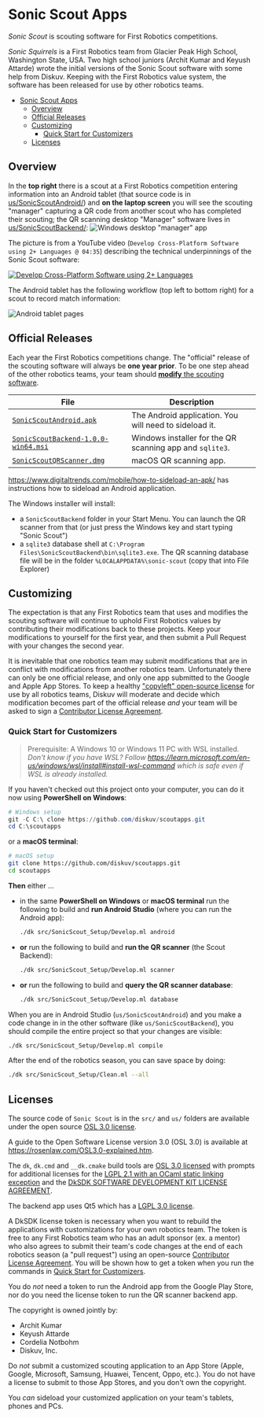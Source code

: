 # Sonic Scout Apps

*Sonic Scout* is scouting software for First Robotics competitions.

*Sonic Squirrels* is a First Robotics team from Glacier Peak High School, Washington State, USA. Two high school juniors (Archit Kumar and Keyush Attarde) wrote the initial versions of the Sonic Scout software with some help from Diskuv. Keeping with the First Robotics value system, the software has been released for use by other robotics teams.

- [Sonic Scout Apps](#sonic-scout-apps)
  - [Overview](#overview)
  - [Official Releases](#official-releases)
  - [Customizing](#customizing)
    - [Quick Start for Customizers](#quick-start-for-customizers)
  - [Licenses](#licenses)

## Overview

In the **top right** there is a scout at a First Robotics competition entering information into an Android tablet (that source code is in [us/SonicScoutAndroid/](us/SonicScoutAndroid/)) and **on the laptop screen** you will see the scouting "manager" capturing a QR code from another scout who has completed their scouting; the QR scanning desktop "Manager" software lives in [us/SonicScoutBackend/](us/SonicScoutBackend/):
![Windows desktop "manager" app](docs/assets/DesktopManagerApp-Live.png)

The picture is from a YouTube video (`Develop Cross-Platform Software using 2+ Languages @ 04:35`) describing the technical underpinnings of the Sonic Scout software:

[![Develop Cross-Platform Software using 2+ Languages](https://img.youtube.com/vi/N9fVAIPMfKU/0.jpg)](https://www.youtube.com/watch?v=N9fVAIPMfKU)

The Android tablet has the following workflow (top left to bottom right) for a scout to record match information:

![Android tablet pages](docs/assets/AndroidTablet-Pages.png)

## Official Releases

Each year the First Robotics competitions change. The "official" release of the scouting software will always be **one year prior**. To be one step ahead of the other robotics teams, your team should [**modify** the scouting software](#customizing).

| File                                                                                                                                      | Description                                              |
| ----------------------------------------------------------------------------------------------------------------------------------------- | -------------------------------------------------------- |
| [`SonicScoutAndroid.apk`](https://github.com/diskuv/scoutapps/releases/download/2024.07.29/SonicScoutAndroid.apk)                         | The Android application. You will need to sideload it.   |
| [`SonicScoutBackend-1.0.0-win64.msi`](https://github.com/diskuv/scoutapps/releases/download/2024.07.29/SonicScoutBackend-1.0.0-win64.msi) | Windows installer for the QR scanning app and `sqlite3`. |
| [`SonicScoutQRScanner.dmg`](https://github.com/diskuv/scoutapps/releases/download/2024.07.29/SonicScoutQRScanner.dmg)                     | macOS QR scanning app.                                   |

<https://www.digitaltrends.com/mobile/how-to-sideload-an-apk/> has instructions how to sideload an Android application.

The Windows installer will install:

- a `SonicScoutBackend` folder in your Start Menu. You can launch the QR scanner from that (or just press the Windows key and start typing "Sonic Scout")
- a `sqlite3` database shell at `C:\Program Files\SonicScoutBackend\bin\sqlite3.exe`. The QR scanning database file will be in the folder `%LOCALAPPDATA%\sonic-scout` (copy that into File Explorer)

## Customizing

The expectation is that any First Robotics team that uses and modifies the scouting software will continue to uphold First Robotics values by contributing their modifications back to these projects. Keep your modifications to yourself for the first year, and then submit a Pull Request with your changes the second year.

It is inevitable that one robotics team may submit modifications that are in conflict with modifications from another robotics team. Unfortunately there can only be one official release, and only one app submitted to the Google and Apple App Stores. To keep a healthy ["copyleft" open-source license](#licenses) for use by all robotics teams, Diskuv will moderate and decide which modification becomes part of the official release *and* your team will be asked to sign a [Contributor License Agreement](https://www.apache.org/licenses/contributor-agreements.html).

### Quick Start for Customizers

> Prerequisite: A Windows 10 or Windows 11 PC with WSL installed. *Don't know if you have WSL? Follow <https://learn.microsoft.com/en-us/windows/wsl/install#install-wsl-command> which is safe even if WSL is already installed.*

If you haven't checked out this project onto your computer, you can do it now using **PowerShell on Windows**:

```powershell
# Windows setup
git -C C:\ clone https://github.com/diskuv/scoutapps.git
cd C:\scoutapps
```

or a **macOS terminal**:

```sh
# macOS setup
git clone https://github.com/diskuv/scoutapps.git
cd scoutapps
```

**Then** either ...

- in the same **PowerShell on Windows** or **macOS terminal** run the following to build and **run Android Studio** (where you can run the Android app):

  ```sh
  ./dk src/SonicScout_Setup/Develop.ml android
  ```

- **or** run the following to build and **run the QR scanner** (the Scout Backend):

  ```sh
  ./dk src/SonicScout_Setup/Develop.ml scanner
  ```

- **or** run the following to build and **query the QR scanner database**:

  ```sh
  ./dk src/SonicScout_Setup/Develop.ml database
  ```

When you are in Android Studio (`us/SonicScoutAndroid`) and you make a code change in
in the other software (like `us/SonicScoutBackend`), you should compile the entire project
so that your changes are visible:

```sh
./dk src/SonicScout_Setup/Develop.ml compile
```

After the end of the robotics season, you can save space by doing:

```sh
./dk src/SonicScout_Setup/Clean.ml --all
```

## Licenses

The source code of `Sonic Scout` is in the `src/` and `us/` folders are available
under the open source [OSL 3.0 license](./LICENSE-OSL3).

A guide to the Open Software License version 3.0 (OSL 3.0) is available at
<https://rosenlaw.com/OSL3.0-explained.htm>.

The `dk`, `dk.cmd` and `__dk.cmake` build tools are [OSL 3.0 licensed](./LICENSE-OSL3)
with prompts for additional licenses for the [LGPL 2.1 with an OCaml static linking exception](./LICENSE-LGPL21-ocaml) and the [DkSDK SOFTWARE DEVELOPMENT KIT LICENSE AGREEMENT](./LICENSE-DKSDK).

The backend app uses Qt5 which has a [LGPL 3.0 license](https://doc.qt.io/qt-5/licensing.html).

A DkSDK license token is necessary when you want to rebuild the applications with
customizations for your own robotics team. The token is free to any First Robotics team
who has an adult sponsor (ex. a mentor) who also agrees to submit their team's code changes at the end of each robotics season (a "pull request") using an open-source
[Contributor License Agreement](https://yahoo.github.io/oss-guide/docs/resources/what-is-cla.html).
You will be shown how to get a token when you run the commands in [Quick Start for Customizers](#quick-start-for-customizers).

You do *not* need a token to run the Android app from the Google Play Store, nor do you
need the license token to run the QR scanner backend app.

The copyright is owned jointly by:

- Archit Kumar
- Keyush Attarde
- Cordelia Notbohm
- Diskuv, Inc.

Do *not* submit a customized scouting application to an App Store (Apple, Google, Microsoft, Samsung, Huawei, Tencent, Oppo, etc.). You do not have a license to submit to those App Stores, and you don't own the copyright.

You *can* sideload your customized application on your team's tablets, phones and PCs.
